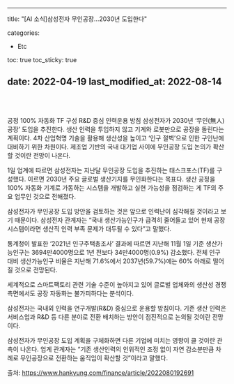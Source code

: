 



---
title:  "[AI 소식]삼성전자 무인공장…2030년 도입한다"

categories:
  - Etc


toc: true
toc_sticky: true
 
date: 2022-04-19
last_modified_at: 2022-08-14
---

<br/><br/>



공정 100% 자동화 TF 구성
R&D 중심 인력운용 방침
삼성전자가 2030년 ‘무인(無人)공장’ 도입을 추진한다. 생산 인력을 투입하지 않고 기계와 로봇만으로 공장을 돌린다는 계획이다. 4차 산업혁명 기술을 활용해 생산성을 높이고 ‘인구 절벽’으로 인한 구인난에 대비하기 위한 차원이다. 제조업 기반의 국내 대기업 사이에 무인공장 도입 논의가 확산할 것이란 전망이 나온다.

1일 업계에 따르면 삼성전자는 지난달 무인공장 도입을 추진하는 태스크포스(TF)를 구성했다. 이르면 2030년 주요 글로벌 생산기지를 무인화한다는 목표다. 생산 공정을 100% 자동화 기계로 가동하는 시스템을 개발하고 실현 가능성을 점검하는 게 TF의 주요 업무인 것으로 전해졌다.

삼성전자가 무인공장 도입 방안을 검토하는 것은 앞으로 인력난이 심각해질 것이라고 보기 때문이다. 삼성전자 관계자는 “국내 생산가능인구가 급격히 줄어들고 있어 현재 공장 시스템이라면 생산직 인력 부족 문제가 대두될 수 있다”고 말했다.

통계청이 발표한 ‘2021년 인구주택총조사’ 결과에 따르면 지난해 11월 1일 기준 생산가능인구는 3694만4000명으로 1년 전보다 34만4000명(0.9%) 감소했다. 전체 인구 대비 생산가능인구 비율은 지난해 71.6%에서 2037년(59.7%)에는 60% 아래로 떨어질 것으로 전망된다.

세계적으로 스마트팩토리 관련 기술 수준이 높아지고 있어 글로벌 업체와의 생산성 경쟁 측면에서도 공장 자동화는 불가피하다는 분석이다.

삼성전자는 국내외 인력을 연구개발(R&D) 중심으로 운용할 방침이다. 기존 생산 인력은 서비스업과 R&D 등 다른 분야로 전환 배치하는 방안이 점진적으로 논의될 것이란 전망이다.

삼성전자가 무인공장 도입 계획을 구체화하면 다른 기업에 미치는 영향이 클 것이란 관측이 나온다. 업계 관계자는 “기존 생산인력의 인위적인 조정 없이 자연 감소분만큼 차례로 무인공장으로 전환하는 움직임이 확산할 것”이라고 말했다.



출처: https://www.hankyung.com/finance/article/2022080192691
